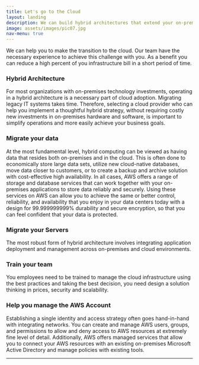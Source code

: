 ```yaml
---
title: Let's go to the Cloud
layout: landing
description: We can build hybrid architectures that extend your on-premises infrastructure to the Cloud.
image: assets/images/pic07.jpg
nav-menu: true
---
```


<!-- Main -->
<div id="main">

<!-- One -->
<section id="one">
	<div class="inner">

<!-- Content -->
<p>We can help you to make the transition to the cloud. Our team have the necessary experience to achieve this challenge with you. As a benefit you can reduce a high percent of you infrastructure bill in a short period of time.</p>
<div class="row">
	<div class="6u 12u$(small)">
		<h3>Hybrid Architecture</h3>
		<p>For most organizations with on-premises technology investments, operating in a hybrid architecture is a necessary part of cloud adoption. Migrating legacy IT systems takes time. Therefore, selecting a cloud provider who can help you implement a thoughtful hybrid strategy, without requiring costly new investments in on-premises hardware and software, is important to simplify operations and more easily achieve your business goals.</p>
	</div>
	<div class="6u$ 12u$(small)">
		<h3>Migrate your data</h3>
		<p>At the most fundamental level, hybrid computing can be viewed as having data that resides both on-premises and in the cloud. This is often done to economically store large data sets, utilize new cloud-native databases, move data closer to customers, or to create a backup and archive solution with cost-effective high availability. In all cases, AWS offers a range of storage and database services that can work together with your on-premises applications to store data reliably and securely. Using these services on AWS can allow you to achieve the same or better control, reliability, and availability that you enjoy in your data centers today with a design for 99.999999999% durability and secure encryption, so that you can feel confident that your data is protected.</p>
	</div>
	<!-- Break -->
	<div class="6u 12u$(small)">
		<h3>Migrate your Servers</h3>
		<p>The most robust form of hybrid architecture involves integrating application deployment and management across on-premises and cloud environments.</p>
	</div>
	<div class="6u 12u$(small)">
		<h3>Train your team</h3>
		<p>You employees need to be trained to manage the cloud infrastructure using the best practices and taking the best decision, you need design a solution thinking in prices, security and scalability.</p>
	</div>
	<div class="6u 12u$(small)">
		<h3>Help you manage the AWS Account</h3>
		<p>Establishing a single identity and access strategy often goes hand-in-hand with integrating networks. You can create and manage AWS users, groups, and permissions to allow and deny access to AWS resources at extremely fine level of detail. Additionally, AWS offers managed services that allow you to connect your AWS resources with an existing on-premises Microsoft Active Directory and manage policies with existing tools.</p>
	</div>
</div>

<hr class="major" />

</div>
